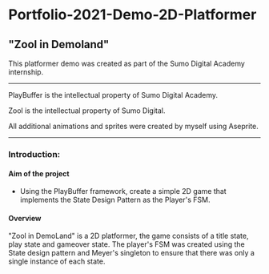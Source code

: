 # Portfolio-2021-Demo-2D-Platformer
## "Zool in Demoland"
This platformer demo was created as part of the Sumo Digital Academy internship. 
_________________________________________________________________________________________________________
PlayBuffer is the intellectual property of Sumo Digital Academy. 

Zool is the intellectual property of Sumo Digital.

All additional animations and sprites were created by myself using Aseprite.
_________________________________________________________________________________________________________
### Introduction:
#### Aim of the project
- Using the PlayBuffer framework,
create a simple 2D game that implements the State Design Pattern as the Player's FSM.

#### Overview
"Zool in DemoLand" is a 2D platformer, the game consists of a title state, play state and gameover state.
The player's FSM was created using the State design pattern and Meyer's singleton to ensure that there
was only a single instance of each state.









